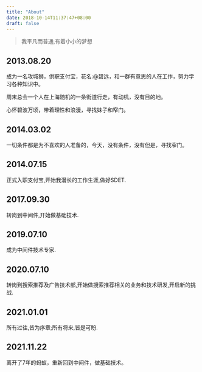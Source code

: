 ```yaml
---
title: "About"
date: 2018-10-14T11:37:47+08:00
draft: false
---
```


>我平凡而普通,有着小小的梦想

## 2013.08.20 ##

成为一名攻城狮，供职支付宝，花名:@碧远，和一群有意思的人在工作，努力学习各种知识中。

周末总会一个人在上海随机的一条街道行走，有动机，没有目的地。

心怀碧波万顷，带着理性和浪漫，寻找妹子和窄门。

## 2014.03.02 ##

一切条件都是为不喜欢的人准备的，今天，没有条件，没有但是，寻找窄门。

## 2014.07.15 ##

正式入职支付宝,开始我漫长的工作生涯,做好SDET.

## 2017.09.30 ##

转岗到中间件,开始做基础技术.

## 2019.07.10 ##

成为中间件技术专家.

## 2020.07.10 ##

转岗到搜索推荐及广告技术部,开始做搜索推荐相关的业务和技术研发,开启新的挑战.

## 2021.01.01 ##

所有过往,皆为序章;所有将来,皆是可盼.

## 2021.11.22 ##

离开了7年的蚂蚁，重新回到中间件，做基础技术。